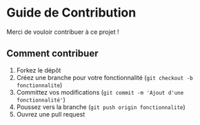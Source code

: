 # Guide de Contribution

Merci de vouloir contribuer à ce projet !

## Comment contribuer

1. Forkez le dépôt
2. Créez une branche pour votre fonctionnalité (`git checkout -b fonctionnalite`)
3. Committez vos modifications (`git commit -m 'Ajout d'une fonctionnalité'`)
4. Poussez vers la branche (`git push origin fonctionnalite`)
5. Ouvrez une pull request
